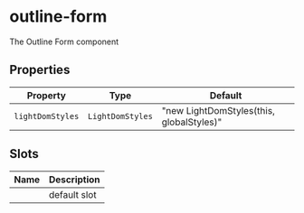 # outline-form

The Outline Form component

## Properties

| Property         | Type             | Default                                  |
|------------------|------------------|------------------------------------------|
| `lightDomStyles` | `LightDomStyles` | "new LightDomStyles(this, globalStyles)" |

## Slots

| Name | Description  |
|------|--------------|
|      | default slot |
